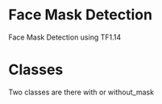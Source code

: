 # Face Mask Detection 
Face Mask Detection using TF1.14

# Classes
Two classes are there with or without_mask

